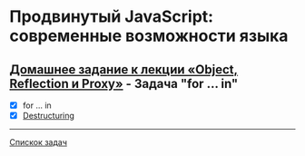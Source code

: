 # Продвинутый JavaScript: современные возможности языка
## [Домашнее задание к лекции «Object, Reflection и Proxy»](https://github.com/TomSG03/ajs-homeworks/tree/master/advanced) - Задача "for ... in"
- [x] for ... in
- [x] [Destructuring](https://github.com/TomSG03/Destructuring.git)

---
[Спискок задач](https://github.com/TomSG03/ajs-homeworks-list)
